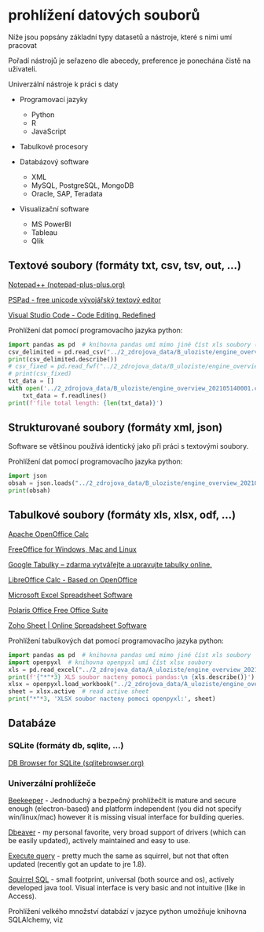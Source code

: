 <!-- #region -->
# prohlížení datových souborů

Níže jsou popsány základní typy datasetů a nástroje, které s nimi umí pracovat

Pořadí nástrojů je seřazeno dle abecedy, preference je ponechána čistě na uživateli.

Univerzální nástroje k práci s daty

-   Programovací jazyky

	-   Python
	-   R
	-   JavaScript

-   Tabulkové procesory
-   Databázový software

	-   XML
	-   MySQL, PostgreSQL, MongoDB
	-   Oracle, SAP, Teradata

-   Visualizační software

	-   MS PowerBI
	-   Tableau
	-   Qlik


## Textové soubory (formáty txt, csv, tsv, out, ...) 

[Notepad++ (notepad-plus-plus.org)](https://notepad-plus-plus.org/)

[PSPad - free unicode vývojářský textový editor](http://www.pspad.com/cz/download.php)

[Visual Studio Code - Code Editing. Redefined](https://code.visualstudio.com/)

Prohlížení dat pomocí programovacího jazyka python:
<!-- #endregion -->

```python
import pandas as pd  # knihovna pandas umí mimo jiné číst xls soubory (! ne xlsx)
csv_delimited = pd.read_csv("../2_zdrojova_data/B_uloziste/engine_overview_202105140001.csv")    # dynamic variable loading
print(csv_delimited.describe())
# csv_fixed = pd.read_fwf("../2_zdrojova_data/B_uloziste/engine_overview_202105140001.csv")  # case fixed width table
# print(csv_fixed)
txt_data = []
with open('../2_zdrojova_data/B_uloziste/engine_overview_202105140001.csv') as f:
    txt_data = f.readlines()
print(f'file total length: {len(txt_data)}')
```
## Strukturované soubory (formáty xml, json)

Software se většinou používá identický jako při práci s textovými soubory.

Prohlížení dat pomocí programovacího jazyka python:

```python
import json
obsah = json.loads("../2_zdrojova_data/B_uloziste/engine_overview_202105140001.json")
print(obsah)
```

## Tabulkové soubory (formáty xls, xlsx, odf, ...)

[Apache OpenOffice Calc](http://www.openoffice.org/product/calc.html)

[FreeOffice for Windows, Mac and Linux](https://www.freeoffice.com/en/)

[Google Tabulky – zdarma vytvářejte a upravujte tabulky online.](https://www.google.co.uk/sheets/about/)

[LibreOffice Calc - Based on OpenOffice](https://www.libreoffice.org/discover/calc/)

[Microsoft Excel Spreadsheet Software](https://www.microsoft.com/en-us/microsoft-365/excel)

[Polaris Office Free Office Suite](https://www.polarisoffice.com/en/office)

[Zoho Sheet | Online Spreadsheet Software](https://www.zoho.com/sheet/?src=zoho-home&ireft=ohome)

Prohlížení tabulkových dat pomocí programovacího jazyka python: 

```python
import pandas as pd  # knihovna pandas umí mimo jiné číst xls soubory
import openpyxl  # knihovna openpyxl umí číst xlsx soubory
xls = pd.read_excel("../2_zdrojova_data/A_uloziste/engine_overview_202105140001.xls")
print(f'{"*"*3} XLS soubor nacteny pomoci pandas:\n {xls.describe()}')
xlsx = openpyxl.load_workbook("../2_zdrojova_data/A_uloziste/engine_overview_202105140001.xlsx") 
sheet = xlsx.active  # read active sheet
print("*"*3, 'XLSX soubor nacteny pomoci openpyxl:', sheet)

```

<!-- #region -->
## Databáze

### SQLite (formáty db, sqlite, ...) 

[DB Browser for SQLite (sqlitebrowser.org)](https://sqlitebrowser.org/)


### Univerzální prohlížeče

[Beekeeper](https://www.beekeeperstudio.io/) - Jednoduchý a bezpečný prohlížečIt is mature and secure enough (electron-based) and platform independent (you did not specify win/linux/mac) however it is missing visual interface for building queries.

[Dbeaver](https://dbeaver.io/) - my personal favorite, very broad support of drivers (which can be easily updated), actively maintained and easy to use.

[Execute query](http://executequery.org/index.php) - pretty much the same as squirrel, but not that often updated (recently got an update to jre 1.8).

[Squirrel SQL](http://www.squirrelsql.org/) - small footprint, universal (both source and os), actively developed java tool. Visual interface is very basic and not intuitive (like in Access).

Prohlížení velkého množství databází v jazyce python umožňuje knihovna SQLAlchemy, viz 
<!-- #endregion -->

```python

```
